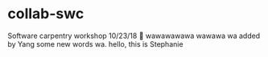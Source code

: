 # collab-swc
Software carpentry workshop 10/23/18
:whale:
wawawawawa
wawawa
wa           added by Yang some new words 
wa. hello, this is Stephanie

